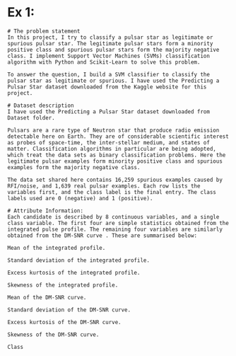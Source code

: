 # Ex 1: 
    # The problem statement
    In this project, I try to classify a pulsar star as legitimate or spurious pulsar star. The legitimate pulsar stars form a minority positive class and spurious pulsar stars form the majority negative class. I implement Support Vector Machines (SVMs) classification algorithm with Python and Scikit-Learn to solve this problem.
    
    To answer the question, I build a SVM classifier to classify the pulsar star as legitimate or spurious. I have used the Predicting a Pulsar Star dataset downloaded from the Kaggle website for this project.
    
    # Dataset description
    I have used the Predicting a Pulsar Star dataset downloaded from Dataset folder.
    
    Pulsars are a rare type of Neutron star that produce radio emission detectable here on Earth. They are of considerable scientific interest as probes of space-time, the inter-stellar medium, and states of matter. Classification algorithms in particular are being adopted, which treat the data sets as binary classification problems. Here the legitimate pulsar examples form minority positive class and spurious examples form the majority negative class.
    
    The data set shared here contains 16,259 spurious examples caused by RFI/noise, and 1,639 real pulsar examples. Each row lists the variables first, and the class label is the final entry. The class labels used are 0 (negative) and 1 (positive).
    
    # Attribute Information:
    Each candidate is described by 8 continuous variables, and a single class variable. The first four are simple statistics obtained from the integrated pulse profile. The remaining four variables are similarly obtained from the DM-SNR curve . These are summarised below:
    
    Mean of the integrated profile.
    
    Standard deviation of the integrated profile.
    
    Excess kurtosis of the integrated profile.
    
    Skewness of the integrated profile.
    
    Mean of the DM-SNR curve.
    
    Standard deviation of the DM-SNR curve.
    
    Excess kurtosis of the DM-SNR curve.
    
    Skewness of the DM-SNR curve.
    
    Class
